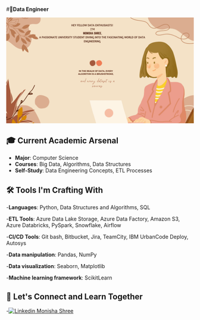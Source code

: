 #🚀**Data Engineer**

 ![working image](CanvaPicture_1.png)
 

## 🎓 **Current Academic Arsenal**

- **Major**: Computer Science
- **Courses**: Big Data, Algorithms, Data Structures
- **Self-Study**: Data Engineering Concepts, ETL Processes

## 🛠️ **Tools I'm Crafting With**

-**Languages**: Python, Data Structures and Algorithms, SQL

-**ETL Tools**: Azure Data Lake Storage, Azure Data Factory, Amazon S3, Azure Databricks, PySpark, Snowflake, Airflow

-**CI/CD Tools**: Git bash, Bitbucket, Jira, TeamCity, IBM UrbanCode Deploy, Autosys

-**Data manipulation**: Pandas, NumPy

-**Data visualization**: Seaborn, Matplotlib

-**Machine learning framework**: ScikitLearn

## 🤝 **Let's Connect and Learn Together**

-[![Linkedin](https://i.stack.imgur.com/gVE0j.png) Monisha Shree](https://www.linkedin.com/in/monisha-shree-6b8663156/)
&nbsp;
